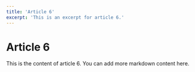 ```yaml
---
title: 'Article 6'
excerpt: 'This is an excerpt for article 6.'
---
```


# Article 6

This is the content of article 6. You can add more markdown content here.
